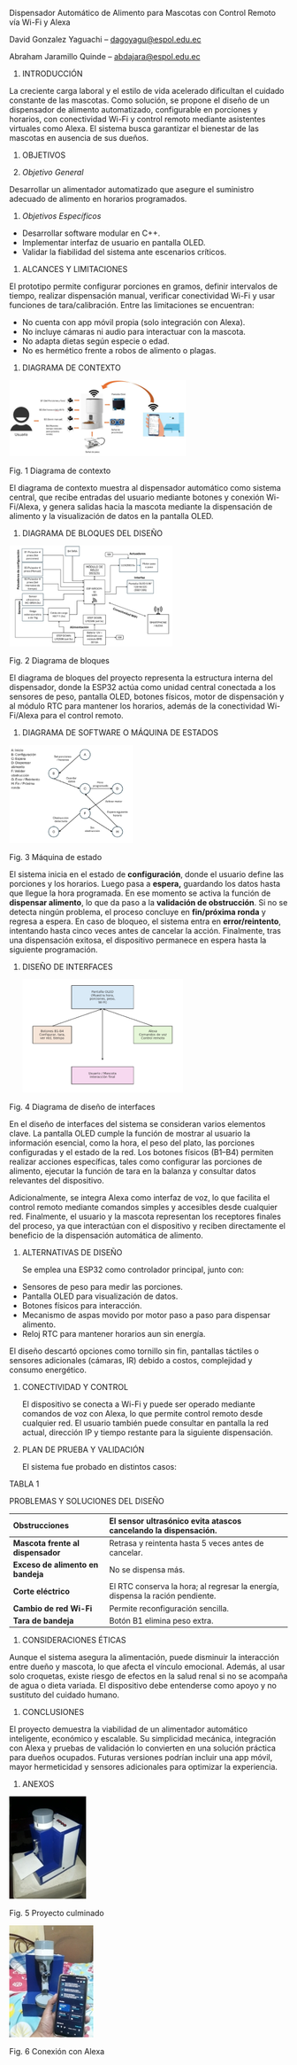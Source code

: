 Dispensador Automático de Alimento para Mascotas con Control Remoto vía Wi-Fi y Alexa

David Gonzalez Yaguachi – <dagoyagu@espol.edu.ec> 

Abraham Jaramillo Quinde – <abdajara@espol.edu.ec> 


1. INTRODUCCIÓN

La creciente carga laboral y el estilo de vida acelerado dificultan el cuidado constante de las mascotas. Como solución, se propone el diseño de un dispensador de alimento automatizado, configurable en porciones y horarios, con conectividad Wi-Fi y control remoto mediante asistentes virtuales como Alexa. El sistema busca garantizar el bienestar de las mascotas en ausencia de sus dueños. 

1. OBJETIVOS

1. *Objetivo General*

Desarrollar un alimentador automatizado que asegure el suministro adecuado de alimento en horarios programados.

1. *Objetivos Específicos*
- Desarrollar software modular en C++.
- Implementar interfaz de usuario en pantalla OLED.
- Validar la fiabilidad del sistema ante escenarios críticos.


1. ALCANCES Y LIMITACIONES

El prototipo permite configurar porciones en gramos, definir intervalos de tiempo, realizar dispensación manual, verificar conectividad Wi-Fi y usar funciones de tara/calibración. Entre las limitaciones se encuentran:

- No cuenta con app móvil propia (solo integración con Alexa).
- No incluye cámaras ni audio para interactuar con la mascota.
- No adapta dietas según especie o edad.
- No es hermético frente a robos de alimento o plagas.



1. DIAGRAMA DE CONTEXTO

![](Aspose.Words.4dbd028f-9a64-4345-82f1-2d4b86b293e1.002.png)

Fig. 1 Diagrama de contexto 

El diagrama de contexto muestra al dispensador automático como sistema central, que recibe entradas del usuario mediante botones y conexión Wi-Fi/Alexa, y genera salidas hacia la mascota mediante la dispensación de alimento y la visualización de datos en la pantalla OLED.

1. DIAGRAMA DE BLOQUES DEL DISEÑO

![](Aspose.Words.4dbd028f-9a64-4345-82f1-2d4b86b293e1.003.png)

Fig. 2 Diagrama de bloques

El diagrama de bloques del proyecto representa la estructura interna del dispensador, donde la ESP32 actúa como unidad central conectada a los sensores de peso, pantalla OLED, botones físicos, motor de dispensación y al módulo RTC para mantener los horarios, además de la conectividad Wi-Fi/Alexa para el control remoto.

1. DIAGRAMA DE SOFTWARE O MÁQUINA DE ESTADOS

![](Aspose.Words.4dbd028f-9a64-4345-82f1-2d4b86b293e1.004.png)

Fig. 3 Máquina de estado

El sistema inicia en el estado de **configuración**, donde el usuario define las porciones y los horarios. Luego pasa a **espera,** guardando los datos hasta que llegue la hora programada. En ese momento se activa la función de **dispensar alimento**, lo que da paso a la **validación de obstrucción**. Si no se detecta ningún problema, el proceso concluye en **fin/próxima ronda** y regresa a espera. En caso de bloqueo, el sistema entra en **error/reintento**, intentando hasta cinco veces antes de cancelar la acción. Finalmente, tras una dispensación exitosa, el dispositivo permanece en espera hasta la siguiente programación.

1. DISEÑO DE INTERFACES

   ![](Aspose.Words.4dbd028f-9a64-4345-82f1-2d4b86b293e1.005.png)

Fig. 4 Diagrama de diseño de interfaces

En el diseño de interfaces del sistema se consideran varios elementos clave. La pantalla OLED cumple la función de mostrar al usuario la información esencial, como la hora, el peso del plato, las porciones configuradas y el estado de la red. Los botones físicos (B1–B4) permiten realizar acciones específicas, tales como configurar las porciones de alimento, ejecutar la función de tara en la balanza y consultar datos relevantes del dispositivo. 

Adicionalmente, se integra Alexa como interfaz de voz, lo que facilita el control remoto mediante comandos simples y accesibles desde cualquier red. Finalmente, el usuario y la mascota representan los receptores finales del proceso, ya que interactúan con el dispositivo y reciben directamente el beneficio de la dispensación automática de alimento.

1. ALTERNATIVAS DE DISEÑO

   Se emplea una ESP32 como controlador principal, junto con:

- Sensores de peso para medir las porciones.
- Pantalla OLED para visualización de datos.
- Botones físicos para interacción.
- Mecanismo de aspas movido por motor paso a paso para dispensar alimento.
- Reloj RTC para mantener horarios aun sin energía.

El diseño descartó opciones como tornillo sin fin, pantallas táctiles o sensores adicionales (cámaras, IR) debido a costos, complejidad y consumo energético.

1. CONECTIVIDAD Y CONTROL

   El dispositivo se conecta a Wi-Fi y puede ser operado mediante comandos de voz con Alexa, lo que permite control remoto desde cualquier red. El usuario también puede consultar en pantalla la red actual, dirección IP y tiempo restante para la siguiente dispensación.

1. PLAN DE PRUEBA Y VALIDACIÓN

   El sistema fue probado en distintos casos:

TABLA 1 

PROBLEMAS Y SOLUCIONES DEL DISEÑO

|**Obstrucciones**|El sensor ultrasónico evita atascos cancelando la dispensación.|
| :- | :- |
|**Mascota frente al dispensador**|Retrasa y reintenta hasta 5 veces antes de cancelar.|
|**Exceso de alimento en bandeja**|No se dispensa más.|
|**Corte eléctrico**|El RTC conserva la hora; al regresar la energía, dispensa la ración pendiente.|
|**Cambio de red Wi-Fi**|Permite reconfiguración sencilla.|
|**Tara de bandeja**|Botón B1 elimina peso extra.|

1. CONSIDERACIONES ÉTICAS

Aunque el sistema asegura la alimentación, puede disminuir la interacción entre dueño y mascota, lo que afecta el vínculo emocional. Además, al usar solo croquetas, existe riesgo de efectos en la salud renal si no se acompaña de agua o dieta variada. El dispositivo debe entenderse como apoyo y no sustituto del cuidado humano.

1. CONCLUSIONES

El proyecto demuestra la viabilidad de un alimentador automático inteligente, económico y escalable. Su simplicidad mecánica, integración con Alexa y pruebas de validación lo convierten en una solución práctica para dueños ocupados. Futuras versiones podrían incluir una app móvil, mayor hermeticidad y sensores adicionales para optimizar la experiencia.

1. ANEXOS

![](Aspose.Words.4dbd028f-9a64-4345-82f1-2d4b86b293e1.006.jpeg)

Fig. 5 Proyecto culminado

![](Aspose.Words.4dbd028f-9a64-4345-82f1-2d4b86b293e1.007.jpeg)

Fig. 6 Conexión con Alexa

